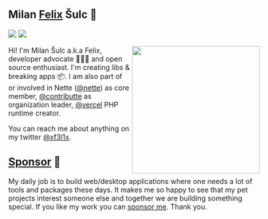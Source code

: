 ## Milan [Felix](https://f3l1x.io) Šulc 👋 

![](https://hitx.vercel.app/?id=https://github.com/f3l1x/f3l1x&t=github%20views)
![](https://badgen.net/badge/repositories/250+)

<img src="https://avatars.githubusercontent.com/f3l1x" align="right" width="256">

Hi! I'm Milan Šulc a.k.a Felix, developer advocate 👨🏻‍💻 and open source enthusiast. I'm creating libs & breaking apps 📦. I am also part of or involved in Nette ([@nette](https://github.com/nette)) as core member, [@contributte](https://github.com/contributte) as organization leader, [@vercel](https://github.com/vercel) PHP runtime creator.

You can reach me about anything on my twitter [@xf3l1x](https://twitter.com/xf3l1x).

## [Sponsor](https://github.com/sponsors/f3l1x) 💖

My daily job is to build web/desktop applications where one needs a lot of tools and packages these days.
It makes me so happy to see that my pet projects interest someone else and together we are building something special.
If you like my work you can [sponsor me](https://github.com/sponsors/f3l1x). Thank you.

<!--
## Stats 📊

![](https://badgen.net/badge/projects/240+/blue)
![](https://badgen.net/badge/PHP%20projects/240+/orange?list=|)
![](https://badgen.net/badge/PHP%20installs/240M+,downloads/orange?list=|)
![](https://badgen.net/badge/NPM%20projects/5+/red?list=|)
![](https://badgen.net/badge/NPM%20installs/240M+,downloads/red?list=|)
![](https://badgen.net/badge/docker%20images/1.5M,downloads/blue?list=|)
![](https://badgen.net/badge/docker%20pulls/1.5M,downloads/blue?list=|)
-->
